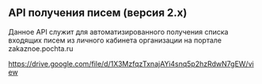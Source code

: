 API получения писем (версия 2.х)
--------

Данное API служит для автоматизированного получения списка входящих писем из личного кабинета организации на портале
zakaznoe.pochta.ru

https://drive.google.com/file/d/1X3MzfqzTxnajAYi4snq5p2hzRdwN7gEW/view